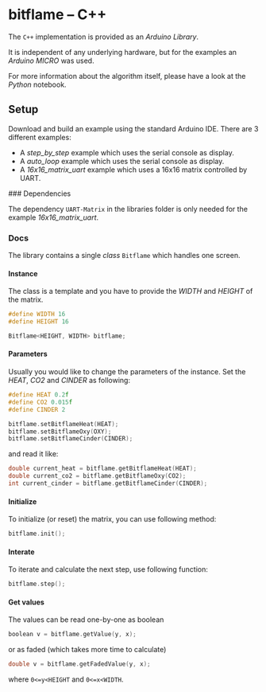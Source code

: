# bitflame – C++

The `C++` implementation is provided as an _Arduino Library_.

It is independent of any underlying hardware, but for the examples an _Arduino MICRO_ was used.

For more information about the algorithm itself, please have a look at the _Python_ notebook.

## Setup

Download and build an example using the standard Arduino IDE. There are 3 different examples:

* A _step_by_step_ example which uses the serial console as display.
* A _auto_loop_ example which uses the serial console as display.
* A _16x16_matrix_uart_ example which uses a 16x16 matrix controlled by UART.

### Dependencies

The dependency `UART-Matrix` in the libraries folder is only needed for the example _16x16_matrix_uart_.


### Docs

The library contains a single _class_ `Bitflame` which handles one screen.

#### Instance

The class is a template and you have to provide the _WIDTH_ and _HEIGHT_ of the matrix.

```c++
#define WIDTH 16
#define HEIGHT 16

Bitflame<HEIGHT, WIDTH> bitflame;
```

#### Parameters

Usually you would like to change the parameters of the instance. Set the _HEAT_, _CO2_ and _CINDER_ as following:

```c++
#define HEAT 0.2f
#define CO2 0.015f
#define CINDER 2

bitflame.setBitflameHeat(HEAT);
bitflame.setBitflameOxy(OXY);
bitflame.setBitflameCinder(CINDER);
```

and read it like:

```c++
double current_heat = bitflame.getBitflameHeat(HEAT);
double current_co2 = bitflame.getBitflameOxy(CO2);
int current_cinder = bitflame.getBitflameCinder(CINDER);
```

#### Initialize

To initialize (or reset) the matrix, you can use following method:

```c++
bitflame.init();
```


#### Interate

To iterate and calculate the next step, use following function:

```c++
bitflame.step();
```


#### Get values

The values can be read one-by-one as boolean
```c++
boolean v = bitflame.getValue(y, x);
```

or as faded (which takes more time to calculate)
```c++
double v = bitflame.getFadedValue(y, x);
```

where `0<=y<HEIGHT` and `0<=x<WIDTH`.
